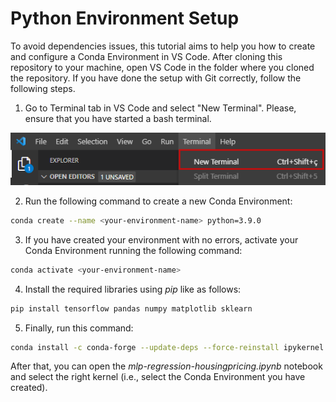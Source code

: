 # Python Environment Setup

To avoid dependencies issues, this tutorial aims to help you how to create and configure a Conda Environment in VS Code. After cloning this repository to your machine, open VS Code in the folder where you cloned the repository. If you have done the setup with Git correctly, follow the following steps.

1. Go to Terminal tab in VS Code and select "New Terminal". Please, ensure that you have started a bash terminal.

<p align="center">
  <img src="../docs/new_terminal.png" />
</p>

2. Run the following command to create a new Conda Environment:

```bash
conda create --name <your-environment-name> python=3.9.0
```

3. If you have created your environment with no errors, activate your Conda Environment running the following command:

```bash
conda activate <your-environment-name>
```

4. Install the required libraries using *pip* like as follows:

```bash
pip install tensorflow pandas numpy matplotlib sklearn
```

5. Finally, run this command:

```bash
conda install -c conda-forge --update-deps --force-reinstall ipykernel -y
```

After that, you can open the *mlp-regression-housingpricing.ipynb* notebook and select the right kernel (i.e., select the Conda Environment you have created).
